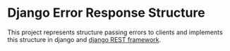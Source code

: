 # Django Error Response Structure
This project represents structure passing errors to clients and implements this structure in django and [django REST
framework](https://www.django-rest-framework.org/ "django REST framework Home Page").